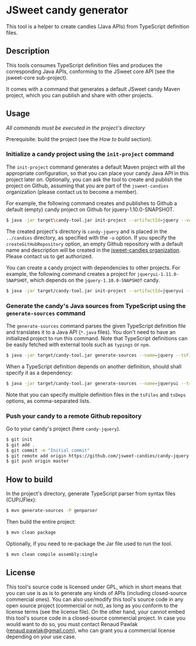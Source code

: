 # JSweet candy generator

This tool is a helper to create candies (Java APIs) from TypeScript definition files.

## Description

This tools consumes TypeScript definition files and produces the corresponding Java APIs, conforming to the JSweet core API (see the jsweet-core sub-project).

It comes with a command that generates a default JSweet candy Maven project, which you can publish and share with other projects.

## Usage 

*All commands must be executed in the project's directory*

Prerequisite: build the project (see the *How to build* section).

### Initialize a candy project using the `init-project` command

The ``init-project`` command generates a default Maven project with all the appropriate configuration, so that you can place your candy Java API in this project later on. Optionally, you can ask the tool to create and publish the project on Github, assuming that you are part of the ``jsweet-candies`` organization (please contact us to become a member).

For example, the following command creates and publishes to Github a default (empty) candy project on Github for jquery-1.10.0-SNAPSHOT.

```bash
$ java -jar target\candy-tool.jar init-project --artifactId=jquery --version=1.10.0-SNAPSHOT -o ../candies --createGitHubRepository=true --gitHubUser=lgrignon
```

The created project's directory is ``candy-jquery`` and is placed in the ``../candies`` directory, as specified with the ``-o`` option. If you specify the ``createGitHubRepository`` option, an empty Github repository with a default name and description will be created in the [jsweet-candies organization](https://github.com/jsweet-candies). Please contact us to get authorized.

You can create a candy project with dependencies to other projects. For example, the following command creates a project for ``jqueryui-1.11.0-SNAPSHOT``, which depends on the ``jquery-1.10.0-SNAPSHOT`` candy.

```bash
$ java -jar target/candy-tool.jar init-project --artifactId=jqueryui --version=1.11.0-SNAPSHOT --deps=jquery:1.10.0-SNAPSHOT -o ../candies
```

### Generate the candy's Java sources from TypeScript using the `generate-sources` command

The `generate-sources` command parses the given TypeScript definition file and translates it to a Java API (``*.java`` files). You don't need to have an initialized project to run this command. Note that TypeScript definitions can be easily fetched with external tools such as ``typings`` or ``npm``.

```bash
$ java -jar target/candy-tool.jar generate-sources --name=jquery --tsFiles=typings/globals/jquery/index.d.ts -o ../candies/candy-jquery/src/main/java  
```

When a TypeScript definition depends on another definition, should shall specify it as a dependency:

```bash
$ java -jar target/candy-tool.jar generate-sources --name=jqueryui --tsFiles=typings/jqueryui/index.d.ts --tsDeps=typings/jquery/index.d.ts -o ../candies/candy-jqueryui/src/main/java  
```

Note that you can specify multiple definition files in the ``tsFiles`` and ``tsDeps`` options, as comma-separated lists.

### Push your candy to a remote Github repository

Go to your candy's project (here ``candy-jquery``).

```bash
$ git init 
$ git add .
$ git commit -m "Initial commit"
$ git remote add origin https://github.com/jsweet-candies/candy-jquery.git
$ git push origin master 
```

## How to build

In the project's directory, generate TypeScript parser from syntax files (CUP/JFlex):

```bash
$ mvn generate-sources -P genparser
```

Then build the entire project:

```bash
$ mvn clean package
```

Optionally, if you need to re-package the Jar file used to run the tool.

```bash
$ mvn clean compile assembly:single
```

## License

This tool's source code is licensed under GPL, which in short means that you can use is as is to generate any kinds of APIs (including closed-source commercial ones). You can also use/modify this tool's source code in any open source project (commercial or not), as long as you conform to the license terms (see the license file). On the other hand, your cannot embed this tool's source code in a closed-source commercial project. In case you would want to do so, you must contact Renaud Pawlak (renaud.pawlak@gmail.com), who can grant you a commercial license depending on your use case.
